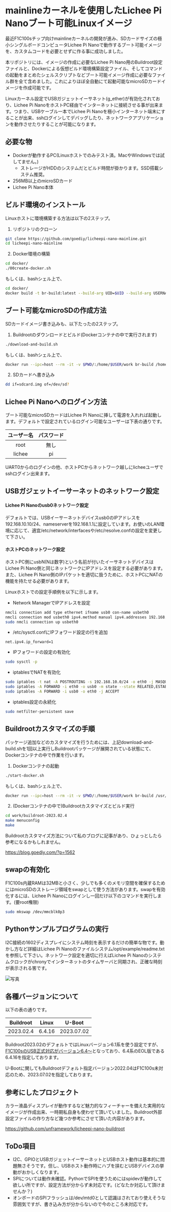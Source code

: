 # mainlineカーネルを使用したLichee Pi Nanoブート可能Linuxイメージ

最近F1C100sチップ向けmainlineカーネルの開発が進み、SDカードサイズの極小シングルボードコンピュータLichee Pi Nanoで動作するブート可能イメージを、カスタムコードを必要とせずに作る事に成功しました。

本リポジトリには、イメージの作成に必要なLichee Pi Nano用のBuildroot設定ファイルと、Dockerによる仮想ビルド環境構築設定ファイル、そしてコマンドの起動をまとめたシェルスクリプトなどブート可能イメージ作成に必要なファイル群を全て含めました。これによりほぼ全自動にて起動可能なmicroSDカードイメージを作成可能です。

Linuxカーネル設定でUSBガジェットイーサネット(g_ether)が有効化されており、Lichee Pi NanoをホストPC経由でインターネットに接続させる事が出来ます。つまり、USBケーブル一本でLichee Pi Nanoを極小インターネット端末にすることが出来、sshログインしてデバッグしたり、ネットワークアプリケーションを動作させたりすることが可能になります。

## 必要な物

- Dockerが動作するPC(Linuxホストでのみテスト済。MacやWindowsでは試してません。)
   - ストレージがHDDのシステムだとビルド時間が掛かります。SSD搭載システム推奨。
- 256MB以上のmicroSDカード
- Lichee Pi Nano本体

## ビルド環境のインストール

Linuxホストに環境構築する方法は以下の2ステップ。

1. リポジトリのクローン
```sh
git clone https://github.com/goediy/licheepi-nano-mainline.git
cd licheepi-nano-mainline
```
2. Docker環境の構築
```sh
cd docker/
./00create-docker.sh
```
   もしくは、bashシェル上で、
```sh
cd docker/
docker build -t br-build:latest --build-arg UID=$UID --build-arg USERNAME=$USER -f Dockerfile .
```

## ブート可能なmicroSDの作成方法

SDカードイメージ書き込みも、以下たったの2ステップ。

1. Buildrootのダウンロードとビルド(Dockerコンテナの中で実行されます)
```sh
./download-and-build.sh
```
   もしくは、bashシェル上で、
```sh
docker run --ipc=host --rm -it -v $PWD/:/home/$USER/work br-build /home/$USER/br-build.sh
```
2. SDカードへ書き込み
```sh
dd if=sdcard.img of=/dev/sd?
```

## Lichee Pi Nanoへのログイン方法

ブート可能なmicroSDカードはLichee Pi Nanoに挿して電源を入れれば起動します。デフォルトで設定されているログイン可能なユーザーは下表の通りです。

|ユーザー名|パスワード|
|:--:|:--:|
|root|無し|
|lichee|pi|

UART0からのログインの他、ホストPCからネットワーク越しにlicheeユーザでsshログイン出来ます。

## USBガジェットイーサーネットのネットワーク設定

#### Lichee Pi Nanoのusb0ネットワーク設定

デフォルトでは、USBイーサーネットデバイスusb0のIPアドレスを192.168.10.10/24、nameserverを192.168.1.1に設定しています。お使いのLAN環境に応じて、適宜/etc/network/interfacesや/etc/resolve.confの設定を変更して下さい。

#### ホストPCのネットワーク設定

ホストPC側にusbN(Nは数字)という名前が付いたイーサネットデバイスはLichee Pi Nano側と同じネットワークにIPアドレスを設定する必要があります。また、Lichee Pi Nano側のIPパケットを適切に扱うために、ホストPCにNATの機能を持たせる必要があります。

Linuxホストでの設定手順例を以下に示します。

- Network ManagerでIPアドレスを設定
```sh
nmcli connection add type ethernet ifname usb0 con-name usbeth0
nmcli connection mod usbeth0 ipv4.method manual ipv4.addresses 192.168.10.1/24
sudo nmcli connection up usbeth0
```
- /etc/sysctl.confにIPフォワード設定の行を追加
```
net.ipv4.ip_forward=1
```
- IPフォワードの設定の有効化
```sh
sudo sysctl -p
```
- iptablesでNATを有効化
```sh
sudo iptables -t nat -A POSTROUTING -s 192.168.10.0/24 -o eth0 -j MASQUERADE
sudo iptables -A FORWARD -i eth0 -o usb0 -m state --state RELATED,ESTABLISHED -j ACCEPT
sudo iptables -A FORWARD -i usb0 -o eth0 -j ACCEPT
```
- iptables設定の永続化
```sh
sudo netfilter-persistent save
```

## Buildrootカスタマイズの手順

パッケージ追加などのカスタマイズを行うためには、上記download-and-build.shを1回以上実行しBuildrootパッケージが展開されている状態にて、Dockerコンテナの中で作業を行います。

1. Dockerコンテナの起動
```sh
./start-docker.sh
```
   もしくは、bashシェル上で、
```sh
docker run --ipc=host --rm -it -v $PWD/:/home/$USER/work br-build /usr/bin/bash
```
2. (Dockerコンテナの中で)Buildrootカスタマイズとビルド実行
```sh
cd work/buildroot-2023.02.4
make menuconfig
make
```

Buildrootカスタマイズ方法について私のブログに記事があり、ひょっとしたら参考になるかもしれません。

https://blog.goediy.com/?p=1562

## swapの有効化

F1C100s内蔵RAMは32MBと小さく、少しでも多くのメモリ空間を確保するためにはmicroSDのストレージ領域をswapとして使う方法があります。swapを有効化するには、Lichee Pi Nanoにログインし一回だけ以下のコマンドを実行します。(要root権限)
```sh
sudo mkswap /dev/mmcblk0p3
```

## Pythonサンプルプログラムの実行

I2C接続の1602ディスプレイにシステム時刻を表示するだけの簡単な物です。動かし方など詳細はLichee Pi Nanoのファイルシステム/opt/example/readme.txtを参照して下さい。ネットワーク設定を適切に行えばLichee Pi Nanoのシステムクロックがchronyでインターネットのタイムサーバと同期され、正確な時刻が表示される筈です。

![写真](LicheePiNanoLCDclock.jpg)

## 各種バージョンについて

以下の表の通りです。

|Buildroot|Linux|U-Boot|
|:--:|:--:|:--:|
|2023.02.4|6.4.16|2023.07.02|

Buildroot2023.02のデフォルトではLinuxバージョン6.1系を使う設定ですが、[F1C100sのUSB正式対応がバージョン6.4〜](https://linux-sunxi.org/Linux_mainlining_effort)となっており、6.4系のEOL版である6.4.16を指定しております。

U-Bootに関してもBuildrootデフォルト指定バージョン2022.04はF1C100s未対応のため、2023.07.02を指定しております。

## 参考にしたプロジェクト

カラー液晶ディスプレイが動作するなど魅力的なフィーチャーを備えた実用的なイメージが作成出来、一時期私自身も使わせて頂いていました。Buildroot外部設定ファイルの作り方など幾つか参考にさせて頂いた内容があります。

https://github.com/unframework/licheepi-nano-buildroot

## ToDo項目

- I2C、GPIOとUSBガジェットイーサーネットとUSBホスト動作は基本的に問題無さそうです。但し、USBホスト動作時にハブを挟むとUSBデバイスの挙動がおかしくなります。
- SPIについては動作未確認。PythonでSPIを使うためにはspidevが動作して欲しい所ですが、設定方法が分からず未対応です。(どなたか対応して頂けませんか？)
- オンボードのSPIフラッシュは/dev/mtd0として認識はされており使えそうな雰囲気ですが、書き込み方が分からないので今のところ未対応です。
